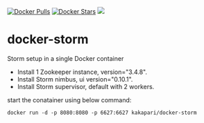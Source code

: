 [![Docker Pulls](https://img.shields.io/docker/pulls/kakapari/docker-storm.svg)](https://hub.docker.com/r/kakapari/docker-storm/)
[![Docker Stars](https://img.shields.io/docker/stars/kakapari/docker-storm.svg)](https://hub.docker.com/r/kakapari/docker-storm/) [![](https://images.microbadger.com/badges/image/kakapari/docker-storm.svg)](https://microbadger.com/images/kakapari/docker-storm "Get your own image badge on microbadger.com")

# docker-storm
Storm setup in a single Docker container

* Install 1 Zookeeper instance, version="3.4.8".
* Install Storm nimbus, ui version="0.10.1".
* Install Storm supervisor, default with 2 workers.

start the conatainer using below command:

	docker run -d -p 8080:8080 -p 6627:6627 kakapari/docker-storm
 
